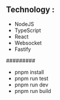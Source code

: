 ## Technology : 

- NodeJS
- TypeScript
- React
- Websocket
- Fastify

#########

- pnpm install
- pnpm run test
- pnpm run dev
- pnpm run build
